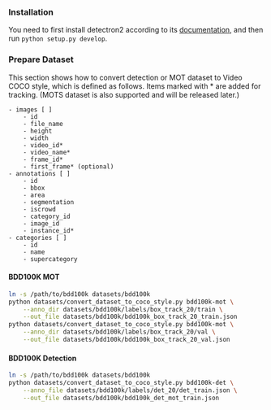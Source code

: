 ### Installation

You need to first install detectron2 according to its [documentation](https://detectron2.readthedocs.io/en/latest/tutorials/install.html), and then run `python setup.py develop`.

### Prepare Dataset

This section shows how to convert detection or MOT dataset to Video COCO style, which is defined as follows. Items marked with * are added for tracking. (MOTS dataset is also supported and will be released later.)

```
- images [ ]
    - id
    - file_name
    - height
    - width
    - video_id*
    - video_name*
    - frame_id*
    - first_frame* (optional)
- annotations [ ]
    - id
    - bbox
    - area
    - segmentation
    - iscrowd
    - category_id
    - image_id
    - instance_id*
- categories [ ]
    - id
    - name
    - supercategory
```

#### BDD100K MOT

```bash
ln -s /path/to/bdd100k datasets/bdd100k
python datasets/convert_dataset_to_coco_style.py bdd100k-mot \
    --anno_dir datasets/bdd100k/labels/box_track_20/train \
    --out_file datasets/bdd100k/bdd100k_box_track_20_train.json
python datasets/convert_dataset_to_coco_style.py bdd100k-mot \
    --anno_dir datasets/bdd100k/labels/box_track_20/val \
    --out_file datasets/bdd100k/bdd100k_box_track_20_val.json
```

#### BDD100K Detection

```bash
ln -s /path/to/bdd100k datasets/bdd100k
python datasets/convert_dataset_to_coco_style.py bdd100k-det \
    --anno_file datasets/bdd100k/labels/det_20/det_train.json \
    --out_file datasets/bdd100k/bdd100k_det_mot_train.json
```
